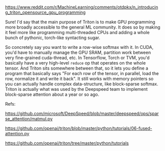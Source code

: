 https://www.reddit.com/r/MachineLearning/comments/otdpkx/n_introducing_triton_opensource_gpu_programming

Sure! I'd say that the main purpose of Triton is to make GPU programming more broadly accessible to the general ML community. It does so by making it feel more like programming multi-threaded CPUs and adding a whole bunch of pythonic, torch-like syntacting sugar.

So concretely say you want to write a row-wise softmax with it. In CUDA, you'd have to manually manage the GPU SRAM, partition work between very fine-grained cuda-thread, etc. In Tensorflow, Torch or TVM, you'd basically have a very high-level `reduce` op that operates on the whole tensor. And Triton sits somewhere between that, so it lets you define a program that basically says "For each row of the tensor, in parallel, load the row, normalize it and write it back". It still works with memory pointers so you can actually handle complex data-structure, like block-sparse softmax. Triton is actually what was used by the Deepspeed team to implement block-sparse attention about a year or so ago.

Refs:

https://github.com/microsoft/DeepSpeed/blob/master/deepspeed/ops/sparse_attention/matmul.py

https://github.com/openai/triton/blob/master/python/tutorials/06-fused-attention.py

https://github.com/openai/triton/tree/master/python/tutorials